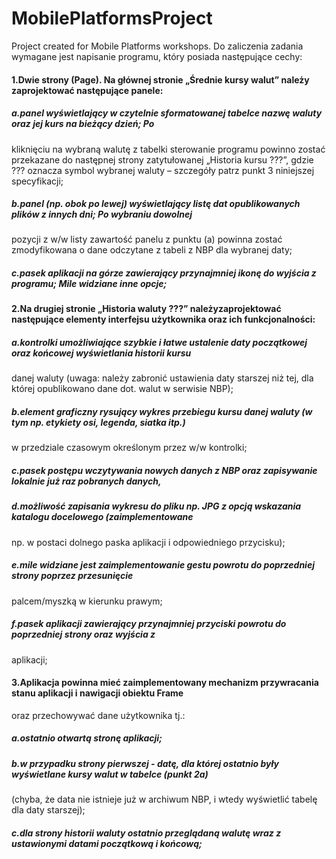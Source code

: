 # MobilePlatformsProject
Project created for Mobile Platforms workshops.
Do zaliczenia zadania wymagane jest napisanie programu, który posiada następujące cechy:

#### 1.Dwie strony (Page). Na głównej stronie „Średnie kursy walut” należy zaprojektować następujące panele:

##### a.panel wyświetlający w czytelnie sformatowanej tabelce nazwę waluty oraz jej kurs na bieżący dzień; Po
kliknięciu na wybraną walutę z tabelki sterowanie programu powinno zostać przekazane do następnej strony zatytułowanej „Historia kursu ???”, gdzie ??? oznacza symbol wybranej waluty – szczegóły patrz punkt 3 niniejszej specyfikacji;

##### b.panel (np. obok po lewej) wyświetlający listę dat opublikowanych plików z innych dni; Po wybraniu dowolnej
pozycji z w/w listy zawartość panelu z punktu (a) powinna zostać zmodyfikowana o
dane odczytane z tabeli z NBP dla wybranej daty;

##### c.pasek aplikacji na górze zawierający przynajmniej ikonę do wyjścia z programu; Mile widziane inne opcje;

#### 2.Na drugiej stronie „Historia waluty ???” należyzaprojektować następujące elementy interfejsu użytkownika oraz ich funkcjonalności:

##### a.kontrolki umożliwiające szybkie i łatwe ustalenie daty początkowej oraz końcowej wyświetlania historii kursu
danej   waluty   (uwaga:   należy   zabronić   ustawienia   daty   starszej   niż   tej,   dla   której   opublikowano   dane
dot. walut w serwisie NBP);

##### b.element graficzny rysujący wykres przebiegu kursu danej waluty (w tym np. etykiety osi, legenda, siatka itp.)
w przedziale czasowym określonym przez w/w kontrolki;

##### c.pasek postępu wczytywania nowych danych z NBP oraz zapisywanie lokalnie już raz pobranych danych,

##### d.możliwość zapisania wykresu do pliku np. JPG z opcją wskazania katalogu docelowego (zaimplementowane
np. w postaci dolnego paska aplikacji i odpowiedniego przycisku);

##### e.mile   widziane   jest   zaimplementowanie   gestu   powrotu   do   poprzedniej   strony   poprzez   przesunięcie
palcem/myszką w kierunku prawym;

##### f.pasek aplikacji zawierający przynajmniej przyciski powrotu do poprzedniej strony oraz wyjścia z
aplikacji;

#### 3.Aplikacja   powinna   mieć   zaimplementowany   mechanizm   przywracania   stanu   aplikacji   i   nawigacji   obiektu   Frame
oraz przechowywać dane użytkownika tj.:

##### a.ostatnio otwartą stronę aplikacji;

##### b.w przypadku strony pierwszej - datę, dla której ostatnio były wyświetlane kursy walut w tabelce (punkt 2a)
(chyba, że data nie istnieje już w archiwum NBP, i wtedy wyświetlić tabelę dla daty starszej);

##### c.dla strony historii waluty ostatnio przeglądaną walutę wraz z ustawionymi datami początkową i końcową; 

